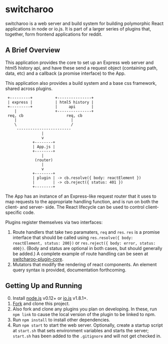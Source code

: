 switcharoo
==========

switcharoo is a web server and build system for building polymorphic
React applications in node or io.js. It is part of a larger series of plugins that,
together, form frontend applications for reddit.

A Brief Overview
----------------
This application provides the core to set up an Express web server and html5
history api, and have these send a request object (containing path, data, etc)
and a callback (a promise interface) to the App.

This application also provides a build system and a base css framework, shared
across plugins.

```
 +---------+          +---------------+
 | express |          | html5 history |
 +---------+          |     api       |
    |                 +---------------+
 req, cb                   req, cb
    |                        |
    \                        /
     ------------------------
                |
                v
            +--------+
            | App.js |
            +--------+
                |
             (router)
                |
                v
            +--------+
            | plugin | -> cb.resolve({ body: reactElement })
            |        | -> cb.reject({ status: 401 })
            +--------+ 
```



The App has an instance of an Express-like request router that it uses to map
requests to the appropriate handling function, and is run on both the client-
and server- side. The React lifecycle can be used to control client-specific
code.

Plugins register themselves via two interfaces:

1. Route handlers that take two paramaters, `req` and `res`. `res` is a promise
  interface that should be called using
  `res.resolve({ body: reactElement, status: 200})` or
  `res.reject({ body: error, status: 400})`. (Body and status are optional in
  both cases, but should generally be added.)
  A complete example of route handling can be seen at
  [switcharoo-plugin-core](https://github.com/reddit/switcharoo-plugin-core).
2. Mutators that modify the rendering of react components. An element query
  syntax is provided, documentation forthcoming.


Getting Up and Running
----------------------

0. Install [node.js](https://nodejs.org/download/) v0.12+ or [io.js](https://iojs.org) v1.8.1+.
1. [Fork](https://github.com/reddit/switcharoo/fork) and clone
  this project.
2. Also fork and clone any plugins you plan on developing. In these, run
  `npm link` to cause the local version of the plugin to be linked to npm.
3. Run `npm install` to install other dependencies.
4. Run `npm start` to start the web server. Optionally, create a startup script
  at `start.sh` that sets environment variables and starts the server;
  `start.sh` has been added to the `.gitignore` and will not get checked in.

